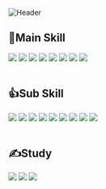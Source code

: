 ![Header](https://capsule-render.vercel.app/api?type=transparent&fontColor=703ee5&text=I%20am%20Young&height=150&fontSize=60&desc=Happy%20developer&descAlignY=75&descAlign=55)

## 💪Main Skill
<div>
  <img src="https://img.shields.io/badge/Java-437291?style=flat&logo=OpenJDK&logoColor=white">
  <img src="https://img.shields.io/badge/Spring%20Framework-6DB33F?style=flat&logo=spring&logoColor=white">
  <img src="https://img.shields.io/badge/Spring%20Boot-6DB33F?style=flat&logo=springboot&logoColor=white">
  <img src="https://img.shields.io/badge/Maven-C71A36?style=flat&logo=apachemaven&logoColor=white">
  <img src="https://img.shields.io/badge/JavaScript-F7DF1E?style=flat&logo=javascript&logoColor=white">
  <img src="https://img.shields.io/badge/JQuery-0769AD?style=flat&logo=jquery&logoColor=white">
  <img src="https://img.shields.io/badge/HTML-34F26?style=flat&logo=html5&logoColor=white">
  <img src="https://img.shields.io/badge/Bootstrap-7952B3?style=flat&logo=bootstrap&logoColor=white">
</div>

</br>

## 👍Sub Skill
<div>
  <img src="https://img.shields.io/badge/CSS-1572B6?style=flat&logo=css3&logoColor=white">
  <img src="https://img.shields.io/badge/AWS-232F3E?style=flat&logo=amazonaws&logoColor=white">
  <img src="https://img.shields.io/badge/Oracle-F80000?style=flat&logo=oracle&logoColor=white">
  <img src="https://img.shields.io/badge/MySQL-4479A1?style=flat&logo=mysql&logoColor=white">
  <img src="https://img.shields.io/badge/Gradle-02303A?style=flat&logo=gradle&logoColor=white">
  <img src="https://img.shields.io/badge/Git-F05032?style=flat&logo=git&logoColor=white">
  <img src="https://img.shields.io/badge/SVN-809CC9?style=flat&logo=subversion&logoColor=white">
  <img src="https://img.shields.io/badge/Linux-FCC624?style=flat&logo=linux&logoColor=white">
  <img src="https://img.shields.io/badge/Docker-2496ED?style=flat&logo=docker&logoColor=white">
</div>

</br>

## ✍Study
<div>
  <img src="https://img.shields.io/badge/Kotlin-7F52FF?style=flat&logo=kotlin&logoColor=white">
  <img src="https://img.shields.io/badge/PostgreSQL-4169E1?style=flat&logo=postgresql&logoColor=white">
  <img src="https://img.shields.io/badge/Vue.js-4FC08D?style=flat&logo=Vue.js&logoColor=white">
</div>

<!--
## 💻Timeline
<div>
  <p>2018.12 ~ 2023.03 : Inzent</p>
</div>
-->
